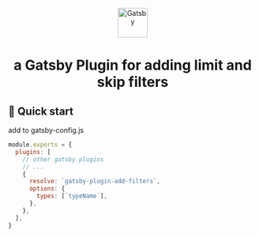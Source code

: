<p align="center">
  <a href="https://www.gatsbyjs.com">
    <img alt="Gatsby" src="https://www.gatsbyjs.com/Gatsby-Monogram.svg" width="60" />
  </a>
</p>
<h1 align="center">
  a Gatsby Plugin for adding limit and skip filters
</h1>

## 🚀 Quick start

add to gatsby-config.js

```javascript
module.exports = {
  plugins: [
    // other gatsby plugins
    // ...
    {
      resolve: `gatsby-plugin-add-filters`,
      options: {
        types: [`typeName`],
      },
    },
  ],
}
```
